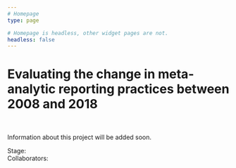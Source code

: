 ```yaml
---
# Homepage
type: page

# Homepage is headless, other widget pages are not.
headless: false
---
```


# Evaluating the change in meta-analytic reporting practices between 2008 and 2018

</br>

Information about this project will be added soon. 


Stage:  
Collaborators: 
